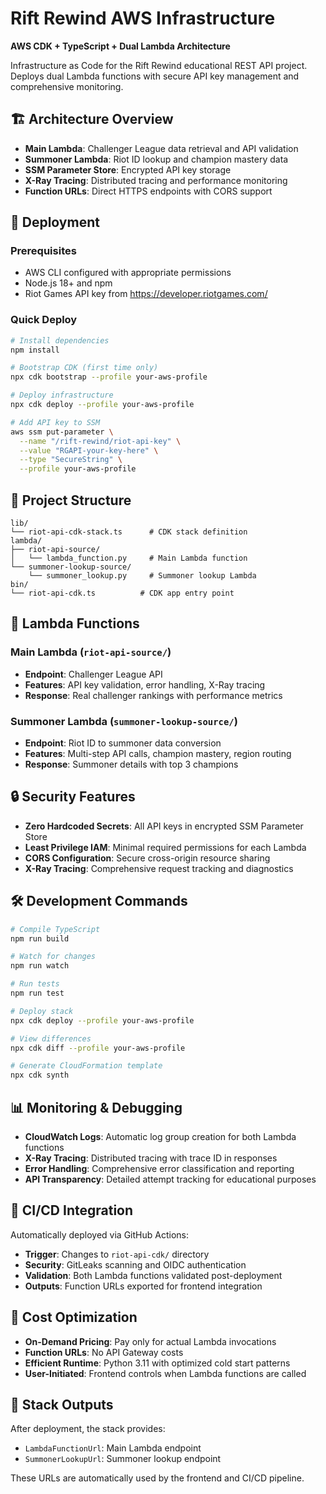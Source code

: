 # Rift Rewind AWS Infrastructure

**AWS CDK + TypeScript + Dual Lambda Architecture**

Infrastructure as Code for the Rift Rewind educational REST API project. Deploys dual Lambda functions with secure API key management and comprehensive monitoring.

## 🏗️ Architecture Overview
- **Main Lambda**: Challenger League data retrieval and API validation
- **Summoner Lambda**: Riot ID lookup and champion mastery data
- **SSM Parameter Store**: Encrypted API key storage
- **X-Ray Tracing**: Distributed tracing and performance monitoring
- **Function URLs**: Direct HTTPS endpoints with CORS support

## 🚀 Deployment

### Prerequisites
- AWS CLI configured with appropriate permissions
- Node.js 18+ and npm
- Riot Games API key from https://developer.riotgames.com/

### Quick Deploy
```bash
# Install dependencies
npm install

# Bootstrap CDK (first time only)
npx cdk bootstrap --profile your-aws-profile

# Deploy infrastructure
npx cdk deploy --profile your-aws-profile

# Add API key to SSM
aws ssm put-parameter \
  --name "/rift-rewind/riot-api-key" \
  --value "RGAPI-your-key-here" \
  --type "SecureString" \
  --profile your-aws-profile
```

## 📁 Project Structure
```
lib/
└── riot-api-cdk-stack.ts      # CDK stack definition
lambda/
├── riot-api-source/
│   └── lambda_function.py     # Main Lambda function
└── summoner-lookup-source/
    └── summoner_lookup.py     # Summoner lookup Lambda
bin/
└── riot-api-cdk.ts          # CDK app entry point
```

## 🔧 Lambda Functions

### Main Lambda (`riot-api-source/`)
- **Endpoint**: Challenger League API
- **Features**: API key validation, error handling, X-Ray tracing
- **Response**: Real challenger rankings with performance metrics

### Summoner Lambda (`summoner-lookup-source/`)
- **Endpoint**: Riot ID to summoner data conversion
- **Features**: Multi-step API calls, champion mastery, region routing
- **Response**: Summoner details with top 3 champions

## 🔒 Security Features
- **Zero Hardcoded Secrets**: All API keys in encrypted SSM Parameter Store
- **Least Privilege IAM**: Minimal required permissions for each Lambda
- **CORS Configuration**: Secure cross-origin resource sharing
- **X-Ray Tracing**: Comprehensive request tracking and diagnostics

## 🛠️ Development Commands
```bash
# Compile TypeScript
npm run build

# Watch for changes
npm run watch

# Run tests
npm run test

# Deploy stack
npx cdk deploy --profile your-aws-profile

# View differences
npx cdk diff --profile your-aws-profile

# Generate CloudFormation template
npx cdk synth
```

## 📊 Monitoring & Debugging
- **CloudWatch Logs**: Automatic log group creation for both Lambda functions
- **X-Ray Tracing**: Distributed tracing with trace ID in responses
- **Error Handling**: Comprehensive error classification and reporting
- **API Transparency**: Detailed attempt tracking for educational purposes

## 🔄 CI/CD Integration
Automatically deployed via GitHub Actions:
- **Trigger**: Changes to `riot-api-cdk/` directory
- **Security**: GitLeaks scanning and OIDC authentication
- **Validation**: Both Lambda functions validated post-deployment
- **Outputs**: Function URLs exported for frontend integration

## 🎯 Cost Optimization
- **On-Demand Pricing**: Pay only for actual Lambda invocations
- **Function URLs**: No API Gateway costs
- **Efficient Runtime**: Python 3.11 with optimized cold start patterns
- **User-Initiated**: Frontend controls when Lambda functions are called

## 🔗 Stack Outputs
After deployment, the stack provides:
- `LambdaFunctionUrl`: Main Lambda endpoint
- `SummonerLookupUrl`: Summoner lookup endpoint

These URLs are automatically used by the frontend and CI/CD pipeline.